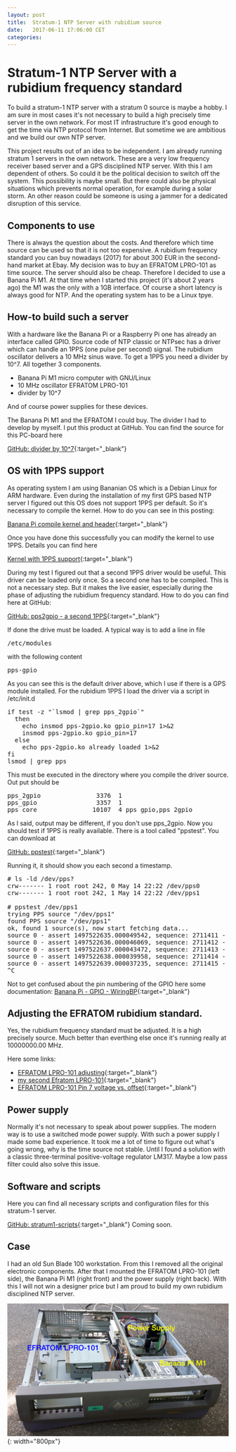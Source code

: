 ```yaml
---
layout: post
title:  Stratum-1 NTP Server with rubidium source
date:   2017-06-11 17:06:00 CET
categories:
---
```



# Stratum-1 NTP Server with a rubidium frequency standard

To build a stratum-1 NTP server with a stratum 0 source is maybe a hobby. I am sure in most cases it's not necessary to build a high precisely time server in the own network. For most IT infrastructure it's good enough to get the time via NTP protocol from Internet. But sometime we are ambitious and we build our own NTP server.

This project results out of an idea to be independent. I am already running stratum 1 servers in the own network. These are a very low frequency receiver based server and a GPS disciplined NTP server. With this I am dependent of others. So could it be the political decision to switch off the system. This possibility is maybe small. But there could also be physical situations which prevents normal operation, for example during a solar storm. An other reason could be someone is using a jammer for a dedicated disruption of this service.

## Components to use

There is always the question about the costs. And therefore which time source can be used so that it is not too expensive. A rubidium frequency standard you can buy nowadays (2017) for about 300 EUR in the second-hand market at Ebay. My decision was to buy an EFRATOM LPRO-101 as time source. The server should also be  cheap. Therefore I decided to use a Banana Pi M1. At that time when I started this project (it's about 2 years ago) the M1 was the only with a 1GB interface. Of course a short latency is always good for NTP. And the operating system has to be a Linux tpye.

## How-to build such a server

With a hardware like the Banana Pi or a Raspberry Pi one has already an interface called GPIO. Source code of NTP classic or NTPsec has a driver which can handle an 1PPS (one pulse per second) signal. The rubidium oscillator delivers a 10 MHz sinus wave. To get a 1PPS you need a divider by 10^7. All together 3 components.

* Banana Pi M1 micro computer with GNU/Linux
* 10 MHz oscillator EFRATOM LPRO-101
* divider by 10^7

And of course power supplies for these devices.

The Banana Pi M1 and the EFRATOM I could buy. The divider I had to develop by myself. I put this product at GitHub. You can find the source for this PC-board here

[GitHub: divider by 10^7](https://github.com/hans-mayer/teiler10e7){:target="_blank"}

## OS with 1PPS support

As operating system I am using Bananian OS which is a Debian Linux for ARM hardware.
Even during the installation of my first GPS based NTP server I figured out this OS does not support 1PPS per default. So it's necessary to compile the kernel. How to do you can see  in this posting:

[Banana Pi compile kernel and header](/2016/01/01/bananapi-compile-kernel.html){:target="_blank"}

Once you have done this successfully you can modify the kernel to use 1PPS. Details you can find here

[Kernel with 1PPS support](/2017/06/12/kernel-with-1PPS.html){:target="_blank"}

During my test I figured out that a second 1PPS driver would be useful. This driver can be loaded only once. So a second one has to be compiled. This is not a necessary step. But it makes the live easier, especially during the phase of adjusting the rubidium frequency standard. How to do you can find here at GitHub:

[GitHub: pps2gpio - a second 1PPS](https://github.com/hans-mayer/pps2gpio){:target="_blank"}

If done the drive must be loaded. A typical way is to add a line in file

<pre>
/etc/modules
</pre>

with the following content

<pre>
pps-gpio
</pre>

As you can see this is the default driver above, which I use if there is a GPS module installed. For the rubidium 1PPS I load the driver via a script in /etc/init.d

<pre>
if test -z "`lsmod | grep pps_2gpio`"
  then
    echo insmod pps-2gpio.ko gpio_pin=17 1>&2
    insmod pps-2gpio.ko gpio_pin=17
  else
    echo pps-2gpio.ko already loaded 1>&2
fi
lsmod | grep pps
</pre>

This must be executed in the directory where you compile the driver source. Out put should be

<pre>
pps_2gpio               3376  1
pps_gpio                3357  1
pps_core               10107  4 pps_gpio,pps_2gpio
</pre>

As I said, output may be different, if you don't use pps_2gpio. Now you should test if 1PPS is really available. There is a tool called "ppstest". You can download at

[GitHub: ppstest](https://github.com/ago/pps-tools.git){:target="_blank"}

Running it, it should show you each second a timestamp.

<pre>
# ls -ld /dev/pps?
crw------- 1 root root 242, 0 May 14 22:22 /dev/pps0
crw------- 1 root root 242, 1 May 14 22:22 /dev/pps1

# ppstest /dev/pps1
trying PPS source "/dev/pps1"
found PPS source "/dev/pps1"
ok, found 1 source(s), now start fetching data...
source 0 - assert 1497522635.000049542, sequence: 2711411 - clear  0.000000000, sequence: 0
source 0 - assert 1497522636.000046069, sequence: 2711412 - clear  0.000000000, sequence: 0
source 0 - assert 1497522637.000043472, sequence: 2711413 - clear  0.000000000, sequence: 0
source 0 - assert 1497522638.000039958, sequence: 2711414 - clear  0.000000000, sequence: 0
source 0 - assert 1497522639.000037235, sequence: 2711415 - clear  0.000000000, sequence: 0
^C
</pre>

Not to get confused about the pin numbering of the GPIO here some documentation: [Banana Pi - GPIO - WiringBP](/2016/01/08/bananapi-gpio-wiringbp.html){:target="_blank"}

## Adjusting the EFRATOM rubidium standard.

Yes, the rubidium frequency standard must be adjusted. It is a high precisely source. Much better than everthing else once it's running really at 10000000.00 MHz.

Here some links:

* [EFRATOM LPRO-101 adjusting](/2016/01/03/efratom-lpro-101-adjusting.html){:target="_blank"}
* [my second Efratom LPRO-101](/2016/07/25/second-efratom.html){:target="_blank"}
* [EFRATOM LPRO-101 Pin 7 voltage vs. offset](/2016/01/31/efratom-lpro-101-pin7-voltage.html){:target="_blank"}

## Power supply

Normally it's not necessary to speak about power supplies. The modern way is to use a switched mode power supply. With such a power supply I made some bad experience. It took me a lot of time to figure out what's going wrong, why is the time source not stable. Until I found a solution with a classic three-terminal positive-voltage regulator LM317. Maybe a low pass filter could also solve this issue.


## Software and scripts

Here you can find all necessary scripts and configuration files for this stratum-1 server.

[GitHub: stratum1-scripts](https://github.com/hans-mayer/stratum1-scripts/){:target="_blank"}
Coming soon.


## Case

I had an old Sun Blade 100 workstation. From this I removed all the original electronic components. After that I mounted the EFRATOM LPRO-101 (left side), the Banana Pi M1 (right front) and the power supply (right back). With this I will not win a designer price but I am proud to build my own rubidium disciplined NTP server.

![rubi0_case.png](/images/rubi0_case.png){: width="800px"}
